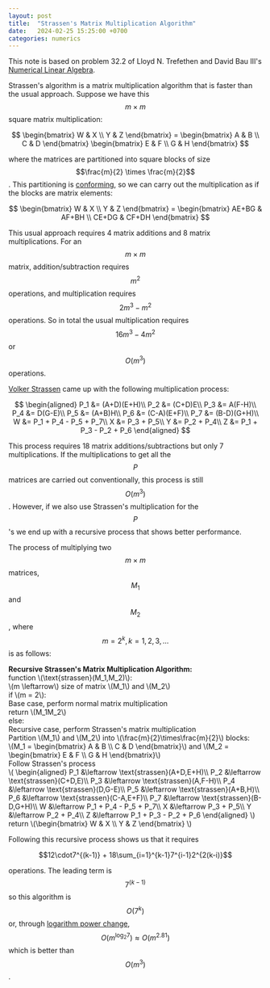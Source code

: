 ```yaml
---
layout: post
title:  "Strassen's Matrix Multiplication Algorithm"
date:   2024-02-25 15:25:00 +0700
categories: numerics
---
```


This note is based on problem 32.2 of Lloyd N. Trefethen and David Bau III's [Numerical Linear Algebra](https://www.amazon.com/Numerical-Linear-Algebra-Lloyd-Trefethen/dp/0898713617).

Strassen's algorithm is a matrix multiplication algorithm that is faster than the usual approach. Suppose we have this $$m \times m$$ square matrix multiplication:

$$
\begin{bmatrix}
W & X \\
Y & Z
\end{bmatrix} =
\begin{bmatrix}
A & B \\
C & D
\end{bmatrix}
\begin{bmatrix}
E & F \\
G & H
\end{bmatrix}
$$

where the matrices are partitioned into square blocks of size $$\frac{m}{2} \times \frac{m}{2}$$. This partitioning is [conforming](https://en.wikipedia.org/wiki/Block_matrix), so we can carry out the multiplication as if the blocks are matrix elements:

$$
\begin{bmatrix}
W & X \\
Y & Z
\end{bmatrix} =
\begin{bmatrix}
AE+BG & AF+BH \\
CE+DG & CF+DH
\end{bmatrix}
$$

This usual approach requires 4 matrix additions and 8 matrix multiplications. For an $$m \times m$$ matrix, addition/subtraction requires $$m^2$$ operations, and multiplication requires $$2m^3-m^2$$ operations. So in total the usual multiplication requires $$16m^3 - 4m^2$$ or $$O(m^3)$$ operations.

[Volker Strassen](https://en.wikipedia.org/wiki/Volker_Strassen) came up with the following multiplication process:

$$
\begin{aligned}
    P_1 &= (A+D)(E+H)\\
    P_2 &= (C+D)E\\
    P_3 &= A(F-H)\\
    P_4 &= D(G-E)\\
    P_5 &= (A+B)H\\
    P_6 &= (C-A)(E+F)\\
    P_7 &= (B-D)(G+H)\\
    W &= P_1 + P_4 - P_5 + P_7\\
    X &= P_3 + P_5\\
    Y &= P_2 + P_4\\
    Z &= P_1 + P_3 - P_2 + P_6
\end{aligned}
$$

This process requires 18 matrix additions/subtractions but only 7 multiplications. If the multiplications to get all the $$P$$ matrices are carried out conventionally, this process is still $$O(m^3)$$. However, if we also use Strassen's multiplication for the $$P$$'s we end up with a recursive process that shows better performance.

The process of multiplying two $$m \times m$$ matrices, $$M_1$$ and $$M_2$$, where $$m = 2^k, k = 1,2,3,\dots$$ is as follows:
<div class="post-box green">
<b>Recursive Strassen's Matrix Multiplication Algorithm:</b><br>
function \(\text{strassen}(M_1,M_2)\):<br>
<span class="indent-1">\(m \leftarrow\) size of matrix  \(M_1\) and \(M_2\)<br></span>
<span class="indent-1">if \(m = 2\):<br></span>
<div class="algo-box indent-2">
    <span class="comment">Base case, perform normal matrix multiplication</span><br>
    return \(M_1M_2\)
</div>
<span class="indent-1">else:<br></span>
<div class="algo-box indent-2">
    <span class="comment">Recursive case, perform Strassen's matrix multiplication</span><br>
    Partition \(M_1\) and \(M_2\) into \(\frac{m}{2}\times\frac{m}{2}\) blocks:<br>
    \(M_1 = \begin{bmatrix}
    A & B \\
    C & D
    \end{bmatrix}\) and \(M_2 = \begin{bmatrix}
    E & F \\
    G & H
    \end{bmatrix}\)<br>
    <span class="comment">Follow Strassen's process</span><br>
    \(
    \begin{aligned}
        P_1 &\leftarrow \text{strassen}(A+D,E+H)\\
        P_2 &\leftarrow \text{strassen}(C+D,E)\\
        P_3 &\leftarrow \text{strassen}(A,F-H)\\
        P_4 &\leftarrow \text{strassen}(D,G-E)\\
        P_5 &\leftarrow \text{strassen}(A+B,H)\\
        P_6 &\leftarrow \text{strassen}(C-A,E+F)\\
        P_7 &\leftarrow \text{strassen}(B-D,G+H)\\
        W &\leftarrow P_1 + P_4 - P_5 + P_7\\
        X &\leftarrow P_3 + P_5\\
        Y &\leftarrow P_2 + P_4\\
        Z &\leftarrow P_1 + P_3 - P_2 + P_6
    \end{aligned}
    \)<br>
    return \(\begin{bmatrix}
    W & X \\
    Y & Z
    \end{bmatrix}
    \)
</div>
</div>

Following this recursive process shows us that it requires

$$12\cdot7^{(k-1)} + 18\sum_{i=1}^{k-1}7^{i-1}2^{2(k-i)}$$

operations. The leading term is $$7^{(k-1)}$$ so this algorithm is $$O(7^k)$$ or, through [logarithm power change](https://math.stackexchange.com/questions/453918/proof-of-logarithm-power-change), $$O(m^{\log_2{7}}) \approx O(m^{2.81})$$ which is better than $$O(m^3)$$.